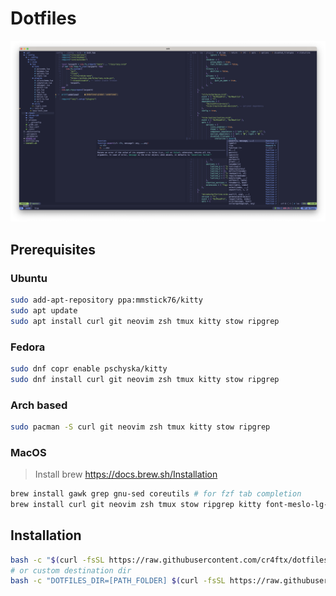 # Dotfiles

![Dotfiles](./dotfiles.png "Screenshot of this dotfiles")

## Prerequisites

### Ubuntu

```bash
sudo add-apt-repository ppa:mmstick76/kitty
sudo apt update
sudo apt install curl git neovim zsh tmux kitty stow ripgrep
```

### Fedora

```bash
sudo dnf copr enable pschyska/kitty
sudo dnf install curl git neovim zsh tmux kitty stow ripgrep
```

### Arch based

```bash
sudo pacman -S curl git neovim zsh tmux kitty stow ripgrep
```

### MacOS

> Install brew https://docs.brew.sh/Installation

```bash
brew install gawk grep gnu-sed coreutils # for fzf tab completion
brew install curl git neovim zsh tmux stow ripgrep kitty font-meslo-lg-nerd-font
```

## Installation

```bash
bash -c "$(curl -fsSL https://raw.githubusercontent.com/cr4ftx/dotfiles/master/install.sh)"
# or custom destination dir
bash -c "DOTFILES_DIR=[PATH_FOLDER] $(curl -fsSL https://raw.githubusercontent.com/cr4ftx/dotfiles/master/install.sh)"
```
